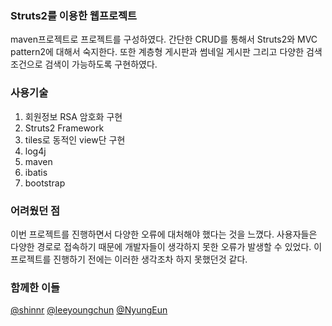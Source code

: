 ### Struts2를 이용한 웹프로젝트

maven프로젝트로 프로젝트를 구성하였다.
간단한 CRUD를 통해서 Struts2와 MVC pattern2에 대해서 숙지한다.
또한 계층형 게시판과 썸네일 게시판 그리고 다양한 검색조건으로 검색이 가능하도록 구현하였다.

### 사용기술
1. 회원정보 RSA 암호화 구현
2. Struts2 Framework
3. tiles로 동적인 view단 구현
4. log4j
5. maven
6. ibatis
7. bootstrap

### 어려웠던 점
이번 프로젝트를 진행하면서 다양한 오류에 대처해야 했다는 것을 느꼈다. 사용자들은 다양한 경로로 접속하기 때문에
개발자들이 생각하지 못한 오류가 발생할 수 있었다. 이 프로젝트를 진행하기 전에는 이러한 생각조차 하지 못했던것 같다.

### 함께한 이들
[@shinnr](https://github.com/shinnr)
[@leeyoungchun](https://github.com/leeyoungchun)
[@NyungEun](https://github.com/NyungEun)
